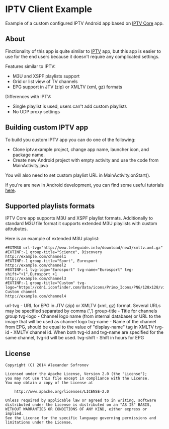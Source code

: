 IPTV Client Example
============

Example of a custom configured IPTV Android app based on [IPTV Core][1] app.

About
--------

Finctionality of this app is quite similar to [IPTV][2] app, but this app is easier to use for the end users because it doesn't require any complicated settings.

Features similar to IPTV:
 * M3U and XSPF playlists support
 * Grid or list view of TV channels
 * EPG support in JTV (zip) or XMLTV (xml, gz) formats

Differences with IPTV:
 * Single playlist is used, users can't add custom playlists
 * No UDP proxy settings

Building custom IPTV app
--------

To build you custom IPTV app you can do one of the following:
 * Clone iptv.example project, change app name, launcher icon, and package name.
 * Create new Android project with empty activity and use the code from MainActivity.java

You will also need to set custom playlist URL in MainActivity.onStart().

If you're are new in Android development, you can find some useful tutorials [here][3].

Supported playlists formats
--------
IPTV Core app supports M3U and XSPF playlist formats. Additionally to standard M3U file format it supports extended M3U playlists with custom attrubutes.

Here is an example of extended M3U playlist:

    #EXTM3U url-tvg="http://www.teleguide.info/download/new3/xmltv.xml.gz"
    #EXTINF:-1 group-title="Science", Discovery
    http://example.com/channel1
    #EXTINF:-1 group-title="Sport", Eurosport
    http://example.com/channel2
    #EXTINF:-1 tvg-logo="Eurosport" tvg-name="Eurosport" tvg-shift="+1",Eurosport +1
    http://example.com/channel3
    #EXTINF:-1 group-title="Custom" tvg-logo="https://cdn1.iconfinder.com/data/icons/Primo_Icons/PNG/128x128/video.png",My Custom channel
    http://example.com/channel4

url-tvg - URL for EPG in JTV (zip) or XMLTV (xml, gz) format. Several URLs may be specified separated by comma (',')
group-title - Title for channels group
tvg-logo - Channel logo name (from internal database) or URL to the image that will be used as channel logo
tvg-name - Name of the channel from EPG, should be equal to the value of "display-name" tag in XMLTV
tvg-id - XMLTV channel id. When both tvg-id and tvg-name are specified for the same channel, tvg-id will be used.
tvg-shift - Shift in hours for EPG

License
--------

    Copyright (C) 2014 Alexander Sofronov

    Licensed under the Apache License, Version 2.0 (the "License");
    you may not use this file except in compliance with the License.
    You may obtain a copy of the License at

        http://www.apache.org/licenses/LICENSE-2.0

    Unless required by applicable law or agreed to in writing, software
    distributed under the License is distributed on an "AS IS" BASIS,
    WITHOUT WARRANTIES OR CONDITIONS OF ANY KIND, either express or implied.
    See the License for the specific language governing permissions and
    limitations under the License.
 
 [1]:http://play.google.com/store/apps/details?id=ru.iptvremote.android.iptv.core
 [2]:http://play.google.com/store/apps/details?id=ru.iptvremote.android.iptv
 [3]:http://developer.android.com/training/index.html

